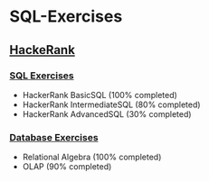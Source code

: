 # SQL-Exercises

## [HackeRank](https://www.hackerrank.com)

### [SQL Exercises](https://www.hackerrank.com/domains/sql)
* HackerRank BasicSQL (100% completed)
* HackerRank IntermediateSQL (80% completed)
* HackerRank AdvancedSQL (30% completed)

### [Database Exercises](https://www.hackerrank.com/domains/databases)
* Relational Algebra (100% completed)
* OLAP (90% completed)